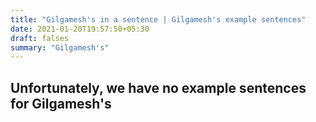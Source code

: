```yaml
---
title: "Gilgamesh's in a sentence | Gilgamesh's example sentences"
date: 2021-01-20T19:57:50+05:30
draft: falses
summary: "Gilgamesh's"
---
```

## Unfortunately, we have no example sentences for Gilgamesh's                 
